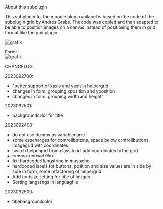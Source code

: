 About this subplugin

This subplugin for the moodle plugin unilabel is based on the code of the subplugin grid by Andres Grabs.
The code was copied and than adapted to be able to position images on a canvas instead of positioning them in grid format like the grid plugin.

![grafik](https://github.com/andreasschenkel/moodle-unilabeltype_imageboard/assets/31856043/eea34642-5717-49d0-bb4d-14b4690d8a78)

Form:  
![grafik](https://github.com/andreasschenkel/moodle-unilabeltype_imageboard/assets/31856043/9e6f8bbb-fd5f-4653-9085-9c5fe80bd6d5)

CHANGELOG

2023092700:

- "better support of xaxis and yaxis in helpergrid
- changes in form: grouping xposition and yposition
- changes in form: grouping width and height"


2023092501:
-  backgroundcolor for title


2023092400: 
- do not use dummy as variablename
- some csschanges for controllbuttons, space below controllbuttons, imagegrid with coordinates 
- switch helpergrid from class to id, add coordinates to the grid
- remove unused files 
- fix: hardcoded langstring in mustache
- hardcoded labelś for buttons, position and size values are in side by side in form, some refactoring of helpergrid
- Add fontsize setting for title of images
- Sorting langstings in languagfile

2023092500:
- titlebacgroundcolor